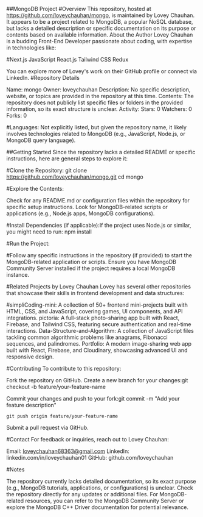##MongoDB Project
#Overview
This repository, hosted at https://github.com/loveychauhan/mongo, is maintained by Lovey Chauhan. It appears to be a project related to MongoDB, a popular NoSQL database, but lacks a detailed description or specific documentation on its purpose or contents based on available information.
About the Author
Lovey Chauhan is a budding Front-End Developer passionate about coding, with expertise in technologies like:

#Next.js
JavaScript
React.js
Tailwind CSS
Redux

You can explore more of Lovey's work on their GitHub profile or connect via LinkedIn.
#Repository Details

Name: mongo
Owner: loveychauhan
Description: No specific description, website, or topics are provided in the repository at this time.
Contents: The repository does not publicly list specific files or folders in the provided information, so its exact structure is unclear.
Activity:
Stars: 0
Watchers: 0
Forks: 0


#Languages: Not explicitly listed, but given the repository name, it likely involves technologies related to MongoDB (e.g., JavaScript, Node.js, or MongoDB query language).

##Getting Started
Since the repository lacks a detailed README or specific instructions, here are general steps to explore it:

#Clone the Repository:
git clone https://github.com/loveychauhan/mongo.git
cd mongo


#Explore the Contents:

Check for any README.md or configuration files within the repository for specific setup instructions.
Look for MongoDB-related scripts or applications (e.g., Node.js apps, MongoDB configurations).


#Install Dependencies (if applicable):If the project uses Node.js or similar, you might need to run:
npm install


#Run the Project:

#Follow any specific instructions in the repository (if provided) to start the MongoDB-related application or scripts.
Ensure you have MongoDB Community Server installed if the project requires a local MongoDB instance.



#Related Projects by Lovey Chauhan
Lovey has several other repositories that showcase their skills in frontend development and data structures:

#simpliCoding-mini: A collection of 50+ frontend mini-projects built with HTML, CSS, and JavaScript, covering games, UI components, and API integrations.
pictoria: A full-stack photo-sharing app built with React, Firebase, and Tailwind CSS, featuring secure authentication and real-time interactions.
Data-Structure-and-Algorithm: A collection of JavaScript files tackling common algorithmic problems like anagrams, Fibonacci sequences, and palindromes.
Portfolio: A modern image-sharing web app built with React, Firebase, and Cloudinary, showcasing advanced UI and responsive design.

#Contributing
To contribute to this repository:

Fork the repository on GitHub.
Create a new branch for your changes:git checkout -b feature/your-feature-name


Commit your changes and push to your fork:git commit -m "Add your feature description"
```
git push origin feature/your-feature-name
```


Submit a pull request via GitHub.

#Contact
For feedback or inquiries, reach out to Lovey Chauhan:

Email: loveychauhan68363@gmail.com
LinkedIn: linkedin.com/in/loveychauhan01
GitHub: github.com/loveychauhan

#Notes

The repository currently lacks detailed documentation, so its exact purpose (e.g., MongoDB tutorials, applications, or configurations) is unclear. Check the repository directly for any updates or additional files.
For MongoDB-related resources, you can refer to the MongoDB Community Server or explore the MongoDB C++ Driver documentation for potential relevance.

